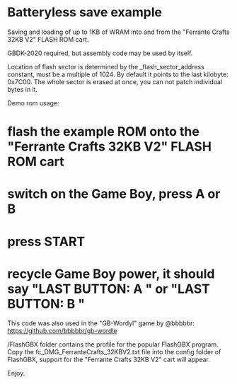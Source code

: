 # Batteryless save example
Saving and loading of up to 1KB of WRAM into and from the "Ferrante Crafts 32KB V2" FLASH ROM cart.

GBDK-2020 required, but assembly code may be used by itself.

Location of flash sector is determined by the _flash_sector_address constant, must be a multiple of 1024.
By default it points to the last kilobyte: 0x7C00. The whole sector is erased at once, you can not patch 
individual bytes in it.

Demo rom usage:
# flash the example ROM onto the "Ferrante Crafts 32KB V2" FLASH ROM cart
# switch on the Game Boy, press A or B
# press START
# recycle Game Boy power, it should say "LAST BUTTON: A " or "LAST BUTTON: B "

This code was also used in the "GB-Wordyl" game by @bbbbbr: https://github.com/bbbbbr/gb-wordle

/FlashGBX folder contains the profile for the popular FlashGBX program. Copy the fc_DMG_FerranteCrafts_32KBV2.txt
file into the config folder of FlashGBX, support for the "Ferrante Crafts 32KB V2" cart will appear.

Enjoy.